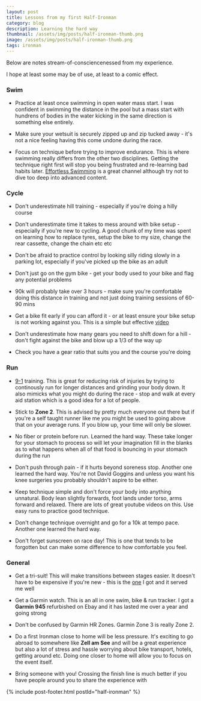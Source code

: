```yaml
---
layout: post
title: Lessons from my first Half-Ironman
category: blog
description: Learning the hard way
thumbnail: /assets/img/posts/half-ironman-thumb.png
image: /assets/img/posts/half-ironman-thumb.png
tags: ironman
---
```


Below are notes stream-of-consciencenessed from my experience.

I hope at least some may be of use, at least to a comic effect.

### Swim

- Practice at least once swimming in open water mass start.
I was confident in swimming the distance in the pool but a mass start
with hundrens of bodies in the water kicking in the same direction is something
else entirely.

- Make sure your wetsuit is securely zipped up and zip tucked away - 
  it's not a nice feeling having this come undone during the race.

- Focus on technique before trying to improve endurance. This is where swimming
  really differs from the other two disciplines. Getting the technique right
  first will stop you being frustrated and re-learning bad habits later.
  [Effortless Swimming](https://www.youtube.com/@EffortlessSwimming) is a great channel
  although try not to dive too deep into advanced content.

### Cycle
- Don't underestimate hill training - especially if you're doing a hilly course

- Don't underestimate time it takes to mess around with bike setup - especially if you're new to cycling. A good chunk of my time was spent on learning how to replace tyres, setup
  the bike to my size, change the rear cassette, change the chain etc etc

- Don't be afraid to practice control by looking silly riding slowly in a parking lot,
especially if you've picked up the bike as an adult

- Don't just go on the gym bike - get your body used to your bike and flag any potential problems

- 90k will probably take over 3 hours - make sure you're comfortable doing this distance in training
and not just doing training sessions of 60-90 mins

- Get a bike fit early if you can afford it - or at least ensure your bike setup is 
  not working against you. This is a simple but effective [video](https://www.youtube.com/watch?v=1VYhyppWTDc)

- Don't underestimate how many gears you need to shift down for a hill - don't
  fight against the bike and blow up a 1/3 of the way up

- Check you have a gear ratio that suits you and the course you're doing

### Run
- [9-1](https://www.oxygenaddict.com/runwalk) training.
  This is great for reducing
  risk of injuries by trying to continously run for longer distances and grinding your body down.
  It also mimicks what you might do during the race - stop and walk at every aid station
  which is a good idea for a lot of people.

- Stick to <b>Zone 2</b>. This is advised by pretty much everyone out there
  but if you're a self taught runner like me you might be used to
  going above that on your average runs. If you blow up, your time will only be slower.

- No fiber or protein before run. Learned the hard way. These take longer
  for your stomach to process so will let your imagination fill in the blanks
  as to what happens when all of that food is bouncing in your stomach during the run
  
- Don't push through pain - if it hurts beyond soreness stop. Another one learned the hard way.
You're not David Goggins and unless you want his knee surgeries you probably shouldn't aspire
to be either.

- Keep technique simple and don't force your body into anything unnatural.
 Body lean slightly forwards, foot lands under torso, arms forward and relaxed.
 There are lots of great youtube videos on this. Use easy runs to practice good technique.

- Don't change technique overnight and go for a 10k at tempo pace.
Another one learned the hard way.

- Don't forget sunscreen on race day! This is one that tends to be forgotten but can
  make some difference to how comfortable you feel.

### General
- Get a tri-suit! This will make transitions between stages easier. It doesn't have to be expensive if you're new - this is the [one](https://www.ebay.co.uk/itm/155485971499?_skw=sikma+sports+tri+suit&itmmeta=01JW3Q2ZCCGPTVXV6KY95H29PE&hash=item2433afa42b:g:b5AAAOSwcy1kLVnB&itmprp=enc%3AAQAKAAAA8FkggFvd1GGDu0w3yXCmi1ezOo4V%2BvVwuZTMdxMQlc%2FbIlWC42Ww695rj5dsBSkTfPTiqkGDkGDPweFsJn1GpapIHGbcN0pA1JE3DgWVYzLO78WMAZJTqOwSAqFEUKln4Ww3BelmrItLFDIFjIkI8DsvZOk7OR9zf%2Bdv2O2fCzE6InqezUtsBK9gpeLbcIUFn4avpfG6vUNyFg%2FPchxxeVViRajprXermZY8orgThsyG30GPqybzNXXHcHqNDPtXS1dKt60kuOxA2%2FZ8MhnWAHc71639etQh61Ed5xZsS6qWFsBhw7jyL6ShMJ2QjJharw%3D%3D%7Ctkp%3ABk9SR7D2i_fgZQ) I got and it served me well

- Get a Garmin watch. This is an all in one swim, bike & run tracker. I got a <b>Garmin 945</b> 
  refurbished on Ebay and it has lasted me over a year and going strong

- Don't be confused by Garmin HR Zones. Garmin Zone 3 is really Zone 2.

- Do a first Ironman close to home will be less pressure. It's exciting to go abroad
  to somewhere like <b>Zell am See</b> and will be a great experience but also 
  a lot of stress and hassle worrying about bike transport, hotels, getting around
  etc. Doing one closer to home will allow you to focus on the event itself.

- Bring someone with you! Crossing the finish line is much better
  if you have people around you to share the experience with



{% include post-footer.html postId="half-ironman" %}